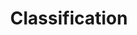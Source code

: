 ---
title: "Classification"
excerpt: ""
layout: single
author_profile: false
share: false
header:
  image: /assets/images/todo.webp
  teaser: /assets/images/todo.webp
sidebar:
  - title: "Project Type"
    text: "Personal"
number: 2
todo: true
---